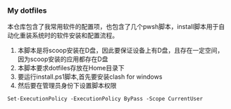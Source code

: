 ### My dotfiles
本仓库包含了我常用软件的配置项，也包含了几个pwsh脚本，install脚本用于自动化重装系统时的软件安装和配置流程。

1. 本脚本是将scoop安装在D盘，因此要保证设备上有D盘，且存在一定空间，因为scoop安装的应用都存在D盘
2. 本脚本要求dotfiles存放在Home目录下
3. 要运行install.ps1脚本,首先要安装clash for windows
4. 然后要在管理员身份下设置脚本权限

```
Set-ExecutionPolicy -ExecutionPolicy ByPass -Scope CurrentUser
```
